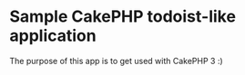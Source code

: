 # Sample CakePHP todoist-like application

The purpose of this app is to get used with CakePHP 3 :)
